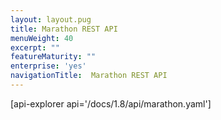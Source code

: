 ```yaml
---
layout: layout.pug
title: Marathon REST API
menuWeight: 40
excerpt: ""
featureMaturity: ""
enterprise: 'yes'
navigationTitle:  Marathon REST API
---
```


[api-explorer api='/docs/1.8/api/marathon.yaml']